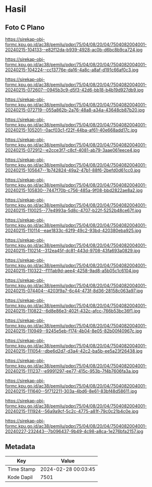 # Hasil

## Foto C Plano

https://sirekap-obj-formc.kpu.go.id/ac38/pemilu/pdpr/75/04/08/20/04/7504082004001-20240215-104133--e82f12da-b939-4928-ac0b-d6bc8b9ca724.jpg

https://sirekap-obj-formc.kpu.go.id/ac38/pemilu/pdpr/75/04/08/20/04/7504082004001-20240215-104224--cc13776e-da16-4a8c-a8af-d191c66af0c3.jpg

https://sirekap-obj-formc.kpu.go.id/ac38/pemilu/pdpr/75/04/08/20/04/7504082004001-20240215-072607--0945b3c9-d5f3-42d6-bb18-b4b19d927db9.jpg

https://sirekap-obj-formc.kpu.go.id/ac38/pemilu/pdpr/75/04/08/20/04/7504082004001-20240215-072719--055a862b-2a76-48a8-a34a-43648cb87b20.jpg

https://sirekap-obj-formc.kpu.go.id/ac38/pemilu/pdpr/75/04/08/20/04/7504082004001-20240215-105201--0acf03c1-f22f-44ba-af61-40e668add17c.jpg

https://sirekap-obj-formc.kpu.go.id/ac38/pemilu/pdpr/75/04/08/20/04/7504082004001-20240215-072912--e2cce3f7-c8cf-4081-ab79-3aae061eece4.jpg

https://sirekap-obj-formc.kpu.go.id/ac38/pemilu/pdpr/75/04/08/20/04/7504082004001-20240215-105647--1b742824-49a2-47b1-88f6-2befd0d61cc0.jpg

https://sirekap-obj-formc.kpu.go.id/ac38/pemilu/pdpr/75/04/08/20/04/7504082004001-20240215-105830--7447f70b-c756-485a-9f08-bbd2822ae8a2.jpg

https://sirekap-obj-formc.kpu.go.id/ac38/pemilu/pdpr/75/04/08/20/04/7504082004001-20240215-110025--77e4993a-5d8c-4707-b22f-5252b48ce67f.jpg

https://sirekap-obj-formc.kpu.go.id/ac38/pemilu/pdpr/75/04/08/20/04/7504082004001-20240215-110114--eae1833c-62f9-49c2-93bd-420380eba925.jpg

https://sirekap-obj-formc.kpu.go.id/ac38/pemilu/pdpr/75/04/08/20/04/7504082004001-20240215-110214--312ea45f-dc81-443d-9708-43fa693a0829.jpg

https://sirekap-obj-formc.kpu.go.id/ac38/pemilu/pdpr/75/04/08/20/04/7504082004001-20240215-110322--f111ab9d-aee4-4258-9ad8-a5b05c1c6104.jpg

https://sirekap-obj-formc.kpu.go.id/ac38/pemilu/pdpr/75/04/08/20/04/7504082004001-20240215-074404--4203f9a7-6c44-473f-8d36-28158c063a97.jpg

https://sirekap-obj-formc.kpu.go.id/ac38/pemilu/pdpr/75/04/08/20/04/7504082004001-20240215-110822--6d8e86e3-402f-432c-afcc-766b53bc36f1.jpg

https://sirekap-obj-formc.kpu.go.id/ac38/pemilu/pdpr/75/04/08/20/04/7504082004001-20240215-110949--9245e5eb-f174-4b04-8e05-82b00f40967c.jpg

https://sirekap-obj-formc.kpu.go.id/ac38/pemilu/pdpr/75/04/08/20/04/7504082004001-20240215-111054--dbe6d2d7-d3a4-42c2-ba5b-ee5a23f26438.jpg

https://sirekap-obj-formc.kpu.go.id/ac38/pemilu/pdpr/75/04/08/20/04/7504082004001-20240215-111237--e9991297-ee77-415c-953b-7f4b7606fa3a.jpg

https://sirekap-obj-formc.kpu.go.id/ac38/pemilu/pdpr/75/04/08/20/04/7504082004001-20240215-111640--5f712211-303a-4bd6-8e61-83bf48d58611.jpg

https://sirekap-obj-formc.kpu.go.id/ac38/pemilu/pdpr/75/04/08/20/04/7504082004001-20240215-111924--56a9a9cf-5c2c-4775-a81f-79c0c21b4c0e.jpg

https://sirekap-obj-formc.kpu.go.id/ac38/pemilu/pdpr/75/04/08/20/04/7504082004001-20240227-232443--7b096437-9b49-4c98-a8ca-1e276bfa2157.jpg


## Metadata

| Key        | Value               |
| ---------- | ------------------- |
| Time Stamp | 2024-02-28 00:03:45 |
| Kode Dapil | 7501                |




